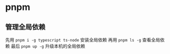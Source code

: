 # pnpm

## 管理全局依赖

先用 `pnpm i -g typescript ts-node` 安装全局依赖
再用 `pnpm ls -g` 查看全局依赖
最后 `pnpm up -g` 升级本机的全局依赖
